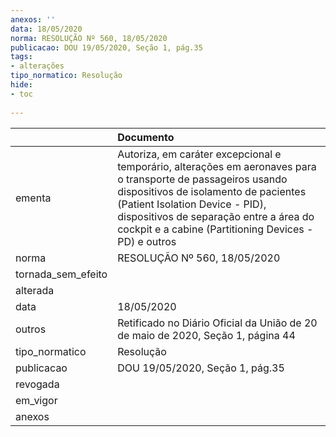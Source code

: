 ```yaml
---
anexos: ''
data: 18/05/2020
norma: RESOLUÇÃO Nº 560, 18/05/2020
publicacao: DOU 19/05/2020, Seção 1, pág.35
tags:
- alterações
tipo_normatico: Resolução
hide: 
- toc 
 
---
```


|                    | Documento                                                                                                                                                                                                                                                                                  |
|:-------------------|:-------------------------------------------------------------------------------------------------------------------------------------------------------------------------------------------------------------------------------------------------------------------------------------------|
| ementa             | Autoriza, em caráter excepcional e temporário, alterações em aeronaves para o transporte de passageiros usando dispositivos de isolamento de pacientes (Patient Isolation Device - PID), dispositivos de separação entre a área do cockpit e a cabine (Partitioning Devices - PD) e outros |
| norma              | RESOLUÇÃO Nº 560, 18/05/2020                                                                                                                                                                                                                                                               |
| tornada_sem_efeito |                                                                                                                                                                                                                                                                                            |
| alterada           |                                                                                                                                                                                                                                                                                            |
| data               | 18/05/2020                                                                                                                                                                                                                                                                                 |
| outros             | Retificado no Diário Oficial da União de 20 de maio de 2020, Seção 1, página 44                                                                                                                                                                                                            |
| tipo_normatico     | Resolução                                                                                                                                                                                                                                                                                  |
| publicacao         | DOU 19/05/2020, Seção 1, pág.35                                                                                                                                                                                                                                                            |
| revogada           |                                                                                                                                                                                                                                                                                            |
| em_vigor           |                                                                                                                                                                                                                                                                                            |
| anexos             |                                                                                                                                                                                                                                                                                            |